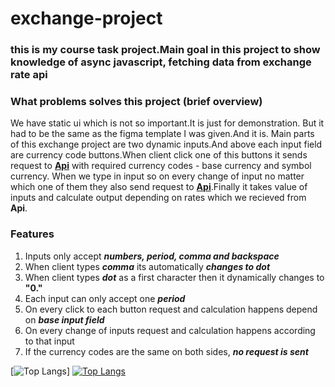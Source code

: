 # exchange-project

### this is my course task project.Main goal in this project to show knowledge of async javascript, fetching data from exchange rate api

### What problems solves this project (brief overview)

We have static ui which is not so important.It is just for demonstration. But it had to be the same as the figma template I was given.And it is.
Main parts of this exchange project are two dynamic inputs.And above each input field are currency code buttons.When client click one of this buttons
it sends request to <a href="https://api.exchangerate.host/latest?base=USD&symbols=RUB">**Api**</a> with required currency codes - base currency and symbol currency.
When we type in input so on every change of input no matter which one of them they also send request to <a href="https://api.exchangerate.host/latest?base=USD&symbols=RUB">**Api**</a>.Finally it takes value of inputs and calculate output depending on rates which we recieved from **Api**.

### Features

1. Inputs only accept **_numbers, period, comma and backspace_**
2. When client types **_comma_** its automatically **_changes to dot_**
3. When client types **_dot_** as a first character then it dynamically changes to **"0."**
4. Each input can only accept one **_period_**
5. On every click to each button request and calculation happens depend on **_base input field_**
6. On every change of inputs request and calculation happens according to that input
7. If the currency codes are the same on both sides, **_no request is sent_**

[![Top Langs](https://github.com/heydarov93/exchange-project.git)]
[![Top Langs](https://github-readme-stats.vercel.app/api/top-langs/?username=heydarov93/exchange-project.git)](https://github.com/anuraghazra/github-readme-stats)
